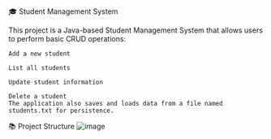🎓 Student Management System

This project is a Java-based Student Management System that allows users to perform basic CRUD operations:

    Add a new student

    List all students

    Update student information

    Delete a student
    The application also saves and loads data from a file named students.txt for persistence.

📚 Project Structure
![image](https://github.com/user-attachments/assets/c5f13d79-f64b-48d0-b1f7-741acb484aaa)
